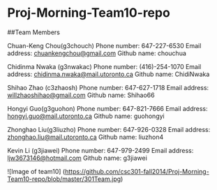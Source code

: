 Proj-Morning-Team10-repo
========================

##Team Members

Chuan-Keng Chou(g3chouch)
Phone number: 647-227-6530
Email address: chuankengchou@gmail.com
Github name: chouchua

Chidinma Nwaka (g3nwakac)
Phone number: (416)-254-1070
Email address: chidinma.nwaka@mail.utoronto.ca
Github name: ChidiNwaka

Shihao Zhao (c3zhaosh)
Phone number: 647-627-1718
Email address: willzhaoshihao@gmail.com
Github name: Shihao66

Hongyi Guo(g3guohon)
Phone number: 647-821-7666
Email address: hongyi.guo@mail.utoronto.ca
Github name: guohongyi

Zhonghao Liu(g3liuzho)
Phone number: 647-926-0328
Email address: zhonghao.liu@mail.utoronto.ca
Github name: liuzhon4

Kevin Li (g3jiawei)
Phone number: 647-979-2499
Email address: ljw3673146@hotmail.com
Github name: g3jiawei

![Image of team10]
(https://github.com/csc301-fall2014/Proj-Morning-Team10-repo/blob/master/301Team.jpg)

